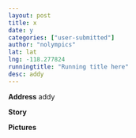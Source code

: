 ```yaml
---
layout: post
title: x
date: y
categories: ["user-submitted"]
author: "nolympics"
lat: lat
lng: -118.277824
runningtitle: "Running title here"
desc: addy
---
```

**Address**
addy

**Story**


**Pictures**
